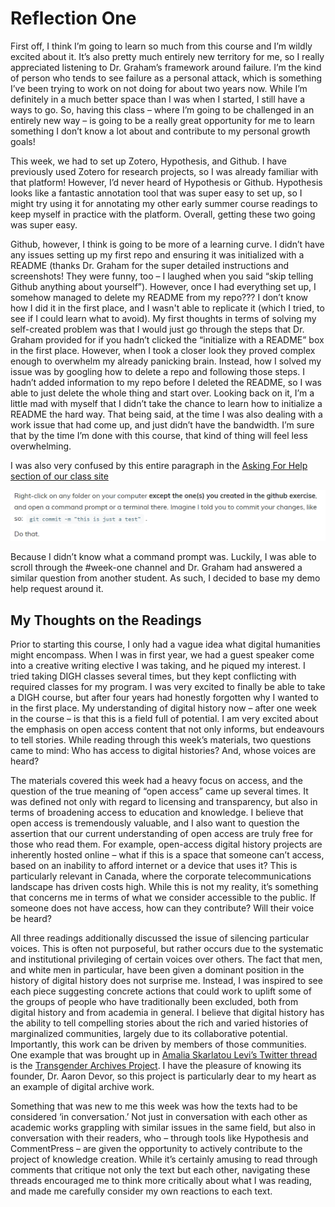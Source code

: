 # Reflection One

First off, I think I’m going to learn so much from this course and I’m wildly excited about it. It’s also pretty much entirely new territory for me, so I really appreciated listening to Dr. Graham’s framework around failure. I’m the kind of person who tends to see failure as a personal attack, which is something I’ve been trying to work on not doing for about two years now. While I’m definitely in a much better space than I was when I started, I still have a ways to go. So, having this class – where I’m going to be challenged in an entirely new way – is going to be a really great opportunity for me to learn something I don’t know a lot about and contribute to my personal growth goals! 

This week, we had to set up Zotero, Hypothesis, and Github. I have previously used Zotero for research projects, so I was already familiar with that platform! However, I’d never heard of Hypothesis or Github. Hypothesis looks like a fantastic annotation tool that was super easy to set up, so I might try using it for annotating my other early summer course readings to keep myself in practice with the platform. Overall, getting these two going was super easy. 

Github, however, I think is going to be more of a learning curve. I didn’t have any issues setting up my first repo and ensuring it was initialized with a README (thanks Dr. Graham for the super detailed instructions and screenshots! They were funny, too – I laughed when you said “skip telling Github anything about yourself”). However, once I had everything set up, I somehow managed to delete my README from my repo??? I don’t know how I did it in the first place, and I wasn't able to replicate it (which I tried, to see if I could learn what to avoid). My first thoughts in terms of solving my self-created problem was that I would just go through the steps that Dr. Graham provided for if you hadn’t clicked the “initialize with a README” box in the first place. However, when I took a closer look they proved complex enough to overwhelm my already panicking brain. Instead, how I solved my issue was by googling how to delete a repo and following those steps. I hadn’t added information to my repo before I deleted the README, so I was able to just delete the whole thing and start over. Looking back on it, I’m a little mad with myself that I didn’t take the chance to learn how to initialize a README the hard way. That being said, at the time I was also dealing with a work issue that had come up, and just didn’t have the bandwidth. I’m sure that by the time I’m done with this course, that kind of thing will feel less overwhelming. 

I was also very confused by this entire paragraph in the [Asking For Help section of our class site](https://craftingdh.netlify.app/week/1/help/)

![screenshot](Week1-DemoHelp-Screenshot.PNG)

Because I didn’t know what a command prompt was. Luckily, I was able to scroll through the #week-one channel and Dr. Graham had answered a similar question from another student. As such, I decided to base my demo help request around it. 

## My Thoughts on the Readings

Prior to starting this course, I only had a vague idea what digital humanities might encompass. When I was in first year, we had a guest speaker come into a creative writing elective I was taking, and he piqued my interest. I tried taking DIGH classes several times, but they kept conflicting with required classes for my program. I was very excited to finally be able to take a DIGH course, but after four years had honestly forgotten why I wanted to in the first place. My understanding of digital history now – after one week in the course – is that this is a field full of potential. I am very excited about the emphasis on open access content that not only informs, but endeavours to tell stories. While reading through this week’s materials, two questions came to mind: Who has access to digital histories? And, whose voices are heard?

The materials covered this week had a heavy focus on access, and the question of the true meaning of “open access” came up several times. It was defined not only with regard to licensing and transparency, but also in terms of broadening access to education and knowledge. I believe that open access is tremendously valuable, and I also want to question the assertion that our current understanding of open access are truly free for those who read them. For example, open-access digital history projects are inherently hosted online – what if this is a space that someone can’t access, based on an inability to afford internet or a device that uses it? This is particularly relevant in Canada, where the corporate telecommunications landscape has driven costs high. While this is not my reality, it’s something that concerns me in terms of what we consider accessible to the public. If someone does not have access, how can they contribute? Will their voice be heard?

All three readings additionally discussed the issue of silencing particular voices. This is often not purposeful, but rather occurs due to the systematic and institutional privileging of certain voices over others. The fact that men, and white men in particular, have been given a dominant position in the history of digital history does not surprise me. Instead, I was inspired to see each piece suggesting concrete actions that could work to uplift some of the groups of people who have traditionally been excluded, both from digital history and from academia in general. I believe that digital history has the ability to tell compelling stories about the rich and varied histories of marginalized communities, largely due to its collaborative potential. Importantly, this work can be driven by members of those communities. One example that was brought up in [Amalia Skarlatou Levi’s Twitter thread](https://twitter.com/amaliasl/status/1245544256212807680) is the [Transgender Archives Project](https://www.digitaltransgenderarchive.net/). I have the pleasure of knowing its founder, Dr. Aaron Devor, so this project is particularly dear to my heart as an example of digital archive work. 

Something that was new to me this week was how the texts had to be considered ‘in conversation.’ Not just in conversation with each other as academic works grappling with similar issues in the same field, but also in conversation with their readers, who – through tools like Hypothesis and CommentPress – are given the opportunity to actively contribute to the project of knowledge creation. While it’s certainly amusing to read through comments that critique not only the text but each other, navigating these threads encouraged me to think more critically about what I was reading, and made me carefully consider my own reactions to each text.  

